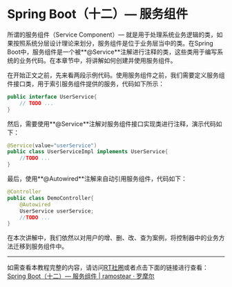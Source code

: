 # Spring Boot（十二）— 服务组件

所谓的服务组件（Service Component）— 就是用于处理系统业务逻辑的类，如果按照系统分层设计理论来划分，服务组件是位于业务层当中的类。在Spring Boot中，服务组件是一个被**@Service**注解进行注释的类，这些类用于编写系统的业务代码。在本章节中，将讲解如何创建并使用服务组件。

在开始正文之前，先来看两段示例代码。使用服务组件之前，我们需要定义服务组件接口类，用于索引服务组件提供的服务，代码如下所示：

```java
public interface UserService{
    // TODO ...
}
```

然后，需要使用**@Service**注解对服务组件接口实现类进行注释，演示代码如下：

```java
@Service(value="userService")
public class UserServiceImpl implements UserService{
    //TODO ...
}
```

最后，使用**@Autowired**注解来自动引用服务组件，代码如下：

```java
@Controller
public class DemoController{
    @Autowired
    UserService userService;
    //TODO ...
}
```

在本次讲解中，我们依然以对用户的增、删、改、查为案例，将控制器中的业务方法迁移到服务组件中。

-----
如需查看本教程完整的内容，请访问[RT社圈](https://www.ramostear.com)或者点击下面的链接进行查看：
[Spring Boot（十二）— 服务组件 | ramostear · 罗摩尔]()
